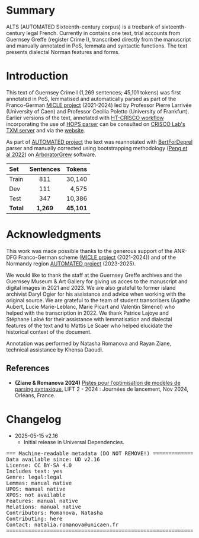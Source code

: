 # Summary

ALTS (AUTOMATED Sixteenth-century corpus) is a treebank of sixteenth-century legal French. Currently in contains one text, trial accounts from Guernsey Greffe (register Crime I), transcribed directly from the manuscript and manually annotated in PoS, lemmata and syntactic functions. The text presents dialectal Norman features and forms.


# Introduction

This text of Guernsey Crime I  (1,269 sentences; 45,101 tokens) was first annotated in PoS, lemmatised and automatically parsed as part of the Franco-German [MICLE project](https://www.unicaen.fr/projet_de_recherche/micle/) (2021-2024) led by Professor Pierre Larrivée (University of Caen) and Professor Cecilia Poletto (University of Frankfurt). Earlier versions of the text, annotated with [HT-CRISCO workflow](https://github.com/Corpus-Diachroniques-CRISCO/HT-CRISCO) incorporating the use of [HOPS parser](https://github.com/hopsparser/hopsparser) can be consulted on [CRISCO Lab's TXM server](https://txm-crisco.huma-num.fr/txm/) and via the [website](https://criscoht.unicaen.fr/).  

As part of [AUTOMATED project](https://www.unicaen.fr/projet_de_recherche/automated/) the text was reannotated with [BertForDeprel](https://github.com/kirianguiller/BertForDeprel) parser and manually corrected using bootstrapping methodology ([Peng et al 2022](https://hal.science/hal-03846834v1)) on [ArboratorGrew](https://arborator.grew.fr/#/) software.

| Set               | Sentences| Tokens    |
| :---------------- | :------: | ----:     |
| Train             |   811    |   30,140  |
| Dev               |   111    |   4,575   |
| Test              |   347    |   10,386  |
| **Total**         | **1,269**| **45,101**|



# Acknowledgments

This work was made possible thanks to the generous support of the ANR-DFG Franco-German scheme ([MICLE project](https://www.unicaen.fr/projet_de_recherche/micle/) (2021-2024)) and of the Normandy region [AUTOMATED project](https://www.unicaen.fr/projet_de_recherche/automated/) (2023-2025).

We would like to thank the staff at the Guernsey Greffe archives and the Guernsey Museum & Art Gallery for giving us acces to the manuscript and digital images in 2021 and 2023. We are also grateful to former island archivist Daryl Ogier for his assistance and advice when working with the original source. We are grateful to the team of student transcribers (Agathe Aubert, Lucie Marie-Leblanc, Marie Picart and Valentin Simenel) who helped with the transcription in 2022. We thank Patrice Lajoye and Stéphane Laîné for their assistance with lemmatisation and dialectal features of the text and to Mattis Le Scaer who helped elucidate the historical context of the document.

Annotation was performed by Natasha Romanova and Rayan Ziane, technical assistance by Khensa Daoudi.

## References

* **(Ziane & Romanova 2024)** [Pistes pour l’optimisation de modèles de parsing syntaxique.](https://lift2-2024.sciencesconf.org/590561/document) LIFT 2 - 2024 : Journées de lancement, Nov 2024, Orléans, France. 


# Changelog

* 2025-05-15 v2.16
  * Initial release in Universal Dependencies.


<pre>
=== Machine-readable metadata (DO NOT REMOVE!) ================================
Data available since: UD v2.16
License: CC BY-SA 4.0
Includes text: yes
Genre: legal:legal
Lemmas: manual native
UPOS: manual native
XPOS: not available
Features: manual native
Relations: manual native
Contributors: Romanova, Natasha
Contributing: here
Contact: natalia.romanova@unicaen.fr
===============================================================================
</pre>
